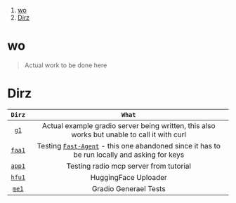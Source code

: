 1. [wo](#wo)
2. [Dirz](#dirz)

# wo

> Actual work to be done here

# Dirz

|      `Dirz`       |                                                                                      `What`                                                                                      |
| :---------------: | :------------------------------------------------------------------------------------------------------------------------------------------------------------------------------: |
|   [`g1`](./g1/)   |                                           Actual example gradio server being written, this also works but unable to call it with curl                                            |
| [`faa1`](./faa1/) | Testing [`Fast-Agent`](https://fast-agent.ai/mcp/state_transfer/#step-3-connect-and-chat-with-agent-one) - this one abandoned since it has to be run locally and asking for keys |
| [`app1`](./app1/) |                                                                      Testing radio mcp server from tutorial                                                                      |
| [`hfu1`](./hfu1/) |                                                                               HuggingFace Uploader                                                                               |
|  [`me1`](./me1/)  |                                                                              Gradio Generael Tests                                                                               |
